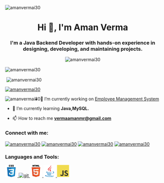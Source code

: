 


<p align="left"> <img src="https://komarev.com/ghpvc/?username=amanvermai30&label=Profile%20views&color=0e75b6&style=flat" alt="amanvermai30" eidth="300"/> </p> <h1 align="center">Hi 👋, I'm Aman Verma</h1>
<h3 align="center">I'm a Java Backend Developer with hands-on experience in designing, developing, and maintaining projects.</h3>



<p align="center"> <img src="https://user-images.githubusercontent.com/105967008/197356054-8498f3ca-2ca1-48f4-9d8b-a7b728aa7989.gif" width="600" alt="amanvermai30" /> </p>

<p><img align="center" justifiy-content="center"src="https://github-readme-streak-stats.herokuapp.com/?user=amanvermai30&" width="500"  margin-top="30" alt="amanvermai30" /></p>


<p>&nbsp;<img align="center" src="https://github-readme-stats.vercel.app/api?username=amanvermai30&show_icons=true&locale=en" alt="amanvermai30" /></p>

<p align="left"> <a href="https://github.com/ryo-ma/github-profile-trophy"><img src="https://github-profile-trophy.vercel.app/?username=amanvermai30" alt="amanvermai30" /></a> </p>

<p><img align="left" src="https://github-readme-stats.vercel.app/api/top-langs?username=amanvermai30&show_icons=true&locale=en&layout=compact" alt="amanvermai30" /></p>


- 🔭 I’m currently working on [Employee Management System](https://github.com/amanvermai30/-Employee-Management-System-Project-1)

- 🌱 I’m currently learning **Java,MySQL.**

- 📫 How to reach me **vermaamanmr@gmail.com**

<h3 align="left">Connect with me:</h3>
<p align="left">
<a href="https://codepen.io/amanvermai30" target="blank"><img align="center" src="https://raw.githubusercontent.com/rahuldkjain/github-profile-readme-generator/master/src/images/icons/Social/codepen.svg" alt="amanvermai30" height="30" width="40" /></a>
<a href="https://twitter.com/amanvermai30" target="blank"><img align="center" src="https://raw.githubusercontent.com/rahuldkjain/github-profile-readme-generator/master/src/images/icons/Social/twitter.svg" alt="amanvermai30" height="30" width="40" /></a>
<a href="https://linkedin.com/in/amanvermai30" target="blank"><img align="center" src="https://raw.githubusercontent.com/rahuldkjain/github-profile-readme-generator/master/src/images/icons/Social/linked-in-alt.svg" alt="amanvermai30" height="30" width="40" /></a>
<a href="https://dribbble.com/amanvermai30" target="blank"><img align="center" src="https://raw.githubusercontent.com/rahuldkjain/github-profile-readme-generator/master/src/images/icons/Social/dribbble.svg" alt="amanvermai30" height="30" width="40" /></a>
</p>


<h3 align="left">Languages and Tools:</h3>
<p align="left"> <a href="https://www.w3schools.com/css/" target="_blank" rel="noreferrer"> <img src="https://raw.githubusercontent.com/devicons/devicon/master/icons/css3/css3-original-wordmark.svg" alt="css3" width="40" height="40"/> </a> <a href="https://git-scm.com/" target="_blank" rel="noreferrer"> <img src="https://www.vectorlogo.zone/logos/git-scm/git-scm-icon.svg" alt="git" width="40" height="40"/> </a> <a href="https://www.w3.org/html/" target="_blank" rel="noreferrer"> <img src="https://raw.githubusercontent.com/devicons/devicon/master/icons/html5/html5-original-wordmark.svg" alt="html5" width="40" height="40"/> </a> <a href="https://www.java.com" target="_blank" rel="noreferrer"> <img src="https://raw.githubusercontent.com/devicons/devicon/master/icons/java/java-original.svg" alt="java" width="40" height="40"/> </a> <a href="https://developer.mozilla.org/en-US/docs/Web/JavaScript" target="_blank" rel="noreferrer"> <img src="https://raw.githubusercontent.com/devicons/devicon/master/icons/javascript/javascript-original.svg" alt="javascript" width="40" height="40"/> </a> </p>

